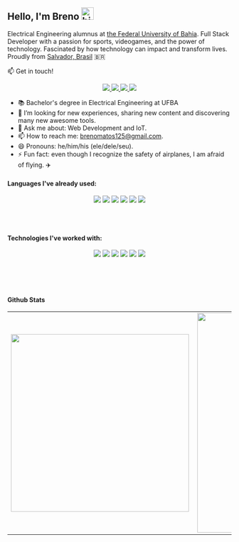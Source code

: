 ## Hello, I'm Breno <img src="https://user-images.githubusercontent.com/1303154/88677602-1635ba80-d120-11ea-84d8-d263ba5fc3c0.gif" width="28px" alt="hi">

Electrical Engineering alumnus at [ the Federal University of Bahia](https://en.wikipedia.org/wiki/Federal_University_of_Bahia). Full Stack Developer with a passion for sports, videogames, and the power of technology. Fascinated by how technology can impact and transform lives. Proudly from [Salvador, Brasil](https://url.gratis/zc4LE9) :brazil:

:mailbox: Get in touch!

<p align="center">
<a
    href="https://t.me/brenuamin"  
    alt="Telegram"
    target="blank"
  >
    <img src="https://img.shields.io/badge/Telegram-2CA5E0?style=for-the-badge&logo=telegram&logoColor=white" />
  </a>
<a
    href="mailto:brenomatos125@gmail.com"  
    alt="Gmail"
    target="blank"
  >
    <img src="https://img.shields.io/badge/Gmail-D14836?style=for-the-badge&logo=gmail&logoColor=white" />
  </a>
  <a
    href="https://www.linkedin.com/in/breno-amin-a2b027127/" 
    alt="LinkedIn"
    target="blank"
  >
    <img src="https://img.shields.io/badge/LinkedIn-0077B5?style=for-the-badge&logo=linkedin&logoColor=white" />
  </a>
  <a
    href="https://github.com/brenoamin"
    alt="GitHub"
    target="blank"
  >
    <img src="https://img.shields.io/badge/GitHub-100000?style=for-the-badge&logo=github&logoColor=white" />
  </a>
</p>

<!-- TODO: Add last video link -->
- 📚 Bachelor's degree in Electrical Engineering at UFBA
- 🤔 I’m looking for new experiences, sharing new content and discovering many new awesome tools.
- 💬 Ask me about: Web Development and IoT.
- 📫 How to reach me: brenomatos125@gmail.com.
- 😄 Pronouns: he/him/his (ele/dele/seu).
- ⚡ Fun fact: even though I recognize the safety of airplanes, I am afraid of flying. ✈️

#### Languages I've already used:
<p align="center">
  <a>
    <img src="https://img.shields.io/badge/HTML5-E34F26?style=for-the-badge&logo=html5&logoColor=white" />
  </a>
  <a>
    <img src="https://img.shields.io/badge/CSS3-1572B6?style=for-the-badge&logo=css3&logoColor=white" />
  </a>
   <a>
    <img src="https://img.shields.io/badge/JavaScript-F7DF1E?style=for-the-badge&logo=javascript&logoColor=black" />
  </a>
  <a>
    <img src="https://img.shields.io/badge/C-00599C?style=for-the-badge&logo=c&logoColor=white"/>
  </a>
  <a>
    <img src="https://img.shields.io/badge/C%2B%2B-00599C?style=for-the-badge&logo=c%2B%2B&logoColor=whit" />
  </a>
  <a>
    <img src="https://img.shields.io/badge/Python-FFD43B?style=for-the-badge&logo=python&logoColor=darkgreen" />
  </a>

</p>
<br>
<br>

#### Technologies I've worked with:

<p align="center">
  <a>
    <img src="https://img.shields.io/badge/Node.js-339933?style=for-the-badge&logo=nodedotjs&logoColor=white" />
  </a>
    <a>
    <img  src="https://img.shields.io/badge/-ReactJs-61DAFB?logo=react&logoColor=white&style=for-the-badge">
  </a>
  <a>
    <img src="https://img.shields.io/badge/GitHub-100000?style=for-the-badge&logo=github&logoColor=white"/>
  </a>
  <a>
    <img src="https://img.shields.io/badge/Git-F05032?style=for-the-badge&logo=git&logoColor=white"/>
  </a>
  
  <a>
    <img src="https://img.shields.io/badge/Linux_Mint-87CF3E?style=for-the-badge&logo=linux-mint&logoColor=white" />
  </a>
  <a>
    <img src="https://img.shields.io/badge/Arduino-00979D?style=for-the-badge&logo=arduino&logoColor=white" />
  </a>
</p>

<br />
<br />

<br >

#### Github Stats

<center>
  <table>
    <tr>
       <td><img width="400px" align="left" src ="https://github-readme-stats.vercel.app/api/top-langs/?username=brenoamin&layout=compact&langs_count=7&theme=dark"></td>
        <td><img width="495px" align="left" src="https://github-readme-stats.vercel.app/api?username=brenoamin&show_icons=true&theme=dark&include_all_commits=true&count_private=true"></td>
    </tr>   
  </table>
</center>  




